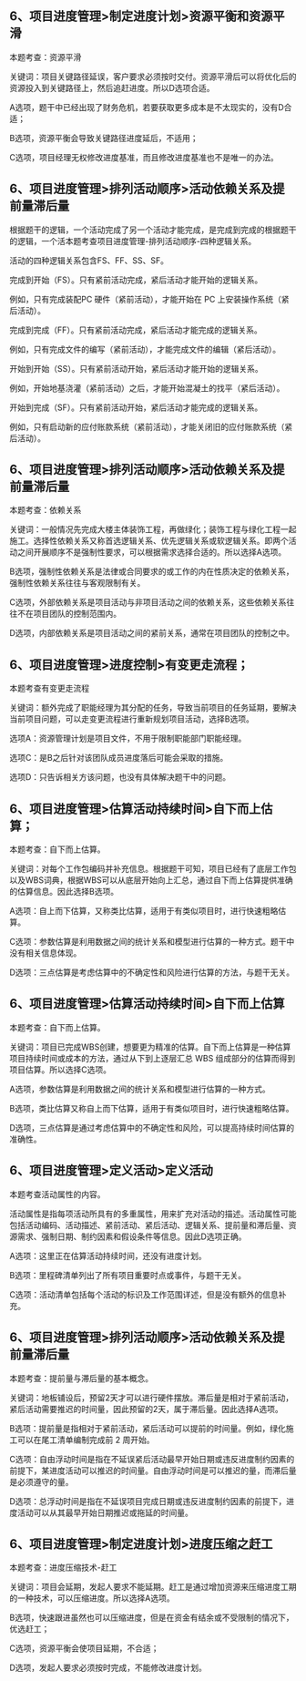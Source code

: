 ## 6、项目进度管理>制定进度计划>资源平衡和资源平滑

本题考查：资源平滑 

关键词：项目关键路径延误，客户要求必须按时交付。资源平滑后可以将优化后的资源投入到关键路径上，然后追赶进度。所以D选项合适。 

A选项，题干中已经出现了财务危机，若要获取更多成本是不太现实的，没有D合适； 

B选项，资源平衡会导致关键路径进度延后，不适用； 

C选项，项目经理无权修改进度基准，而且修改进度基准也不是唯一的办法。

## 6、项目进度管理>排列活动顺序>活动依赖关系及提前量滞后量

根据题干的逻辑，一个活动完成了另一个活动才能完成，是完成到完成的根据题干的逻辑，一个活本题考查项目进度管理-排列活动顺序-四种逻辑关系。

活动的四种逻辑关系包含FS、FF、SS、SF。

完成到开始（FS）。只有紧前活动完成，紧后活动才能开始的逻辑关系。

例如，只有完成装配PC 硬件（紧前活动），才能开始在 PC 上安装操作系统（紧后活动）。

完成到完成（FF）。只有紧前活动完成，紧后活动才能完成的逻辑关系。

例如，只有完成文件的编写（紧前活动），才能完成文件的编辑（紧后活动）。

开始到开始（SS）。只有紧前活动开始，紧后活动才能开始的逻辑关系。

例如，开始地基浇灌（紧前活动）之后，才能开始混凝土的找平（紧后活动）。

开始到完成（SF）。只有紧前活动开始，紧后活动才能完成的逻辑关系。

例如，只有启动新的应付账款系统（紧前活动），才能关闭旧的应付账款系统（紧后活动）。

## 6、项目进度管理>排列活动顺序>活动依赖关系及提前量滞后量

本题考查：依赖关系

关键词：一般情况先完成大楼主体装饰工程，再做绿化；装饰工程与绿化工程一起施工。选择性依赖关系又称首选逻辑关系、优先逻辑关系或软逻辑关系。即两个活动之间开展顺序不是强制性要求，可以根据需求选择合适的。所以选择A选项。

B选项，强制性依赖关系是法律或合同要求的或工作的内在性质决定的依赖关系，强制性依赖关系往往与客观限制有关。

C选项，外部依赖关系是项目活动与非项目活动之间的依赖关系，这些依赖关系往往不在项目团队的控制范围内。

D选项，内部依赖关系是项目活动之间的紧前关系，通常在项目团队的控制之中。

## 6、项目进度管理>进度控制>有变更走流程；

本题考查有变更走流程 

关键词：额外完成了职能经理为其分配的任务，导致当前项目的任务延期，要解决当前项目问题，可以走变更流程进行重新规划项目活动，选择B选项。

选项A：资源管理计划是项目文件，不用于限制职能部门职能经理。

选项C：是B之后针对该团队成员进度落后可能会采取的措施。

选项D：只告诉相关方该问题，也没有具体解决题干中的问题。

## 6、项目进度管理>估算活动持续时间>自下而上估算；

本题考查：自下而上估算。

关键词：对每个工作包编码并补充信息。根据题干可知，项目已经有了底层工作包以及WBS词典，根据WBS可以从底层开始向上汇总，通过自下而上估算提供准确的估算信息。因此选择B选项。

A选项：自上而下估算，又称类比估算，适用于有类似项目时，进行快速粗略估算。

C选项：参数估算是利用数据之间的统计关系和模型进行估算的一种方式。题干中没有相关信息体现。

D选项：三点估算是考虑估算中的不确定性和风险进行估算的方法，与题干无关。

## 6、项目进度管理>估算活动持续时间>自下而上估算

本题考查：自下而上估算。

关键词：项目已完成WBS创建，想要更为精准的估算。自下而上估算是一种估算项目持续时间或成本的方法，通过从下到上逐层汇总 WBS 组成部分的估算而得到项目估算。所以选择C选项。

A选项，参数估算是利用数据之间的统计关系和模型进行估算的一种方式。

B选项，类比估算又称自上而下估算，适用于有类似项目时，进行快速粗略估算。

D选项，三点估算是通过考虑估算中的不确定性和风险，可以提高持续时间估算的准确性。

## 6、项目进度管理>定义活动>定义活动

本题考查活动属性的内容。

活动属性是指每项活动所具有的多重属性，用来扩充对活动的描述。活动属性可能包括活动编码、活动描述、紧前活动、紧后活动、逻辑关系、提前量和滞后量、资源需求、强制日期、制约因素和假设条件等信息。因此D选项正确。

A选项：这里正在估算活动持续时间，还没有进度计划。

B选项：里程碑清单列出了所有项目重要时点或事件，与题干无关。

C选项：活动清单包括每个活动的标识及工作范围详述，但是没有额外的信息补充。

## 6、项目进度管理>排列活动顺序>活动依赖关系及提前量滞后量

本题考查：提前量与滞后量的基本概念。

关键词：地板铺设后，预留2天才可以进行硬件摆放。滞后量是相对于紧前活动，紧后活动需要推迟的时间量，因此预留的2天，属于滞后量。因此选择A选项。

B选项：提前量是指相对于紧前活动，紧后活动可以提前的时间量。例如，绿化施工可以在尾工清单编制完成前 2 周开始。

C选项：自由浮动时间是指在不延误紧后活动最早开始日期或违反进度制约因素的前提下，某进度活动可以推迟的时间量。自由浮动时间是可以推迟的量，而滞后量是必须遵守的量。

D选项：总浮动时间是指在不延误项目完成日期或违反进度制约因素的前提下，进度活动可以从其最早开始日期推迟或拖延的时间量。

## 6、项目进度管理>制定进度计划>进度压缩之赶工

本题考查：进度压缩技术-赶工

关键词：项目会延期，发起人要求不能延期。赶工是通过增加资源来压缩进度工期的一种技术，可以压缩进度。所以选择A选项。

B选项，快速跟进虽然也可以压缩进度，但是在资金有结余或不受限制的情况下，优选赶工；

C选项，资源平衡会使项目延期，不合适；

D选项，发起人要求必须按时完成，不能修改进度计划。





















